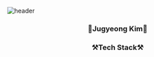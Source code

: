 ![header](https://capsule-render.vercel.app/api?type=waving&color=auto&height=500&section=header&text=Welcome👋&fontSize=70&desc=Jugyeong's%20Github&descSize=40)
<h3 align="center">🍭Jugyeong Kim🍭</h3>




<h3 align="center">⚒️Tech Stack⚒️</h3>
